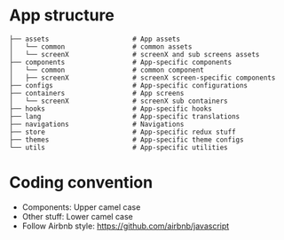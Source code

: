 # App structure

```
├── assets                     # App assets
│   └── common                 # common assets
│   └── screenX                # screenX and sub screens assets
├── components                 # App-specific components
│   └── common                 # common component
│   ├── screenX                # screenX screen-specific components
├── configs                    # App-specific configurations
├── containers                 # App screens
│   └── screenX                # screenX sub containers
├── hooks                      # App-specific hooks
├── lang                       # App-specific translations
├── navigations                # Navigations
├── store                      # App-specific redux stuff
├── themes                     # App-specific theme configs
└── utils                      # App-specific utilities
```

# Coding convention

- Components: Upper camel case
- Other stuff: Lower camel case
- Follow Airbnb style: https://github.com/airbnb/javascript
